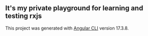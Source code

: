 ## It's my private playground for learning and testing rxjs

This project was generated with [Angular CLI](https://github.com/angular/angular-cli) version 17.3.8.

